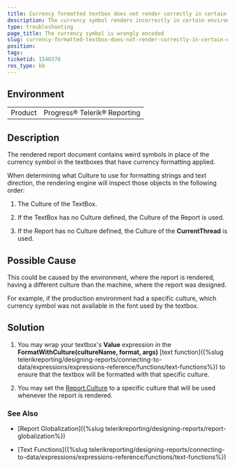 ```yaml
---
title: Currency formatted textbox does not render correctly in certain environments
description: The currency symbol renders incorrectly in certain environments
type: troubleshooting
page_title: The currency symbol is wrongly encoded
slug: currency-formatted-textbox-does-not-render-correctly-in-certain-environments
position: 
tags: 
ticketid: 1548378
res_type: kb
---
```


## Environment
<table>
	<tbody>
		<tr>
			<td>Product</td>
			<td>Progress® Telerik® Reporting</td>
		</tr>
	</tbody>
</table>


## Description

The rendered report document contains weird symbols in place of the currency symbol in the textboxes that have currency formatting applied.

When determining what Culture to use for formatting strings and text direction, the rendering engine will inspect those objects in the following order:

1. The Culture of the TextBox.

2. If the TextBox has no Culture defined, the Culture of the Report is used.

3. If the Report has no Culture defined, the Culture of the **CurrentThread** is used.


## Possible Cause

This could be caused by the environment, where the report is rendered, having a different culture than the machine, where the report was designed.

For example, if the production environment had a specific culture, which currency symbol was not available in the font used by the textbox.

## Solution

1. You may wrap your textbox's __Value__ expression in the __FormatWithCulture(cultureName, format, args)__ [text function]({%slug telerikreporting/designing-reports/connecting-to-data/expressions/expressions-reference/functions/text-functions%}) to ensure that the textbox will be formatted with that specific culture.

2. You may set the [Report.Culture](../api/Telerik.Reporting.Report.html#collapsible-Telerik_Reporting_Report_Culture) to a specific culture that will be used whenever the report is rendered.

### See Also

* [Report Globalization]({%slug telerikreporting/designing-reports/report-globalization%})

* [Text Functions]({%slug telerikreporting/designing-reports/connecting-to-data/expressions/expressions-reference/functions/text-functions%})
